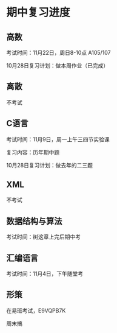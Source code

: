 # 期中复习进度

## 高数

考试时间：11月22日，周日8-10点 A105/107

10月28日复习计划：做本周作业（已完成）



## 离散

不考试



## C语言

考试时间：11月9日，周一上午三四节实验课

复习内容：历年期中题

10月28日复习计划：做去年的二三题



## XML

不考试



## 数据结构与算法

考试时间：树这章上完后期中考



## 汇编语言

考试时间：11月4日，下午随堂考



## 形策

在易班考试，E9VQPB7K

周末搞





